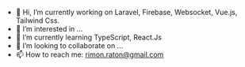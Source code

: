 - 👋 Hi, I’m currently working on Laravel, Firebase, Websocket, Vue.js, Tailwind Css.
- 👀 I’m interested in ...
- 🌱 I’m currently learning TypeScript, React.Js 
- 💞️ I’m looking to collaborate on ...
- 📫 How to reach me: rimon.raton@gmail.com

<!---
rimonraton/rimonraton is a ✨ special ✨ repository because its `README.md` (this file) appears on your GitHub profile.
You can click the Preview link to take a look at your changes.
--->


